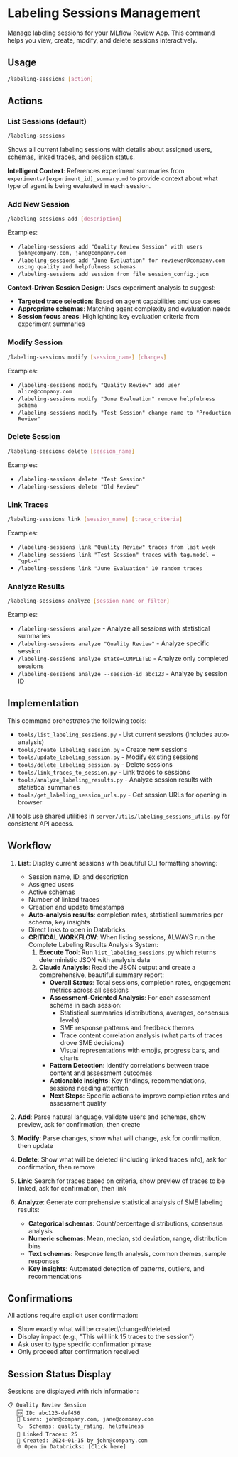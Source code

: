 # Labeling Sessions Management

Manage labeling sessions for your MLflow Review App. This command helps you view, create, modify, and delete sessions interactively.

## Usage

```bash
/labeling-sessions [action]
```

## Actions

### List Sessions (default)
```bash
/labeling-sessions
```
Shows all current labeling sessions with details about assigned users, schemas, linked traces, and session status.

**Intelligent Context**: References experiment summaries from `experiments/[experiment_id]_summary.md` to provide context about what type of agent is being evaluated in each session.

### Add New Session
```bash
/labeling-sessions add [description]
```

Examples:
- `/labeling-sessions add "Quality Review Session" with users john@company.com, jane@company.com`
- `/labeling-sessions add "June Evaluation" for reviewer@company.com using quality and helpfulness schemas`
- `/labeling-sessions add session from file session_config.json`

**Context-Driven Session Design**: Uses experiment analysis to suggest:
- **Targeted trace selection**: Based on agent capabilities and use cases
- **Appropriate schemas**: Matching agent complexity and evaluation needs
- **Session focus areas**: Highlighting key evaluation criteria from experiment summaries

### Modify Session
```bash
/labeling-sessions modify [session_name] [changes]
```

Examples:
- `/labeling-sessions modify "Quality Review" add user alice@company.com`
- `/labeling-sessions modify "June Evaluation" remove helpfulness schema`
- `/labeling-sessions modify "Test Session" change name to "Production Review"`

### Delete Session
```bash
/labeling-sessions delete [session_name]
```

Examples:
- `/labeling-sessions delete "Test Session"`
- `/labeling-sessions delete "Old Review"`

### Link Traces
```bash
/labeling-sessions link [session_name] [trace_criteria]
```

Examples:
- `/labeling-sessions link "Quality Review" traces from last week`
- `/labeling-sessions link "Test Session" traces with tag.model = "gpt-4"`
- `/labeling-sessions link "June Evaluation" 10 random traces`

### Analyze Results
```bash
/labeling-sessions analyze [session_name_or_filter]
```

Examples:
- `/labeling-sessions analyze` - Analyze all sessions with statistical summaries
- `/labeling-sessions analyze "Quality Review"` - Analyze specific session
- `/labeling-sessions analyze state=COMPLETED` - Analyze only completed sessions
- `/labeling-sessions analyze --session-id abc123` - Analyze by session ID

## Implementation

This command orchestrates the following tools:
- `tools/list_labeling_sessions.py` - List current sessions (includes auto-analysis)
- `tools/create_labeling_session.py` - Create new sessions
- `tools/update_labeling_session.py` - Modify existing sessions
- `tools/delete_labeling_session.py` - Delete sessions
- `tools/link_traces_to_session.py` - Link traces to sessions
- `tools/analyze_labeling_results.py` - Analyze session results with statistical summaries
- `tools/get_labeling_session_urls.py` - Get session URLs for opening in browser

All tools use shared utilities in `server/utils/labeling_sessions_utils.py` for consistent API access.

## Workflow

1. **List**: Display current sessions with beautiful CLI formatting showing:
   - Session name, ID, and description
   - Assigned users
   - Active schemas
   - Number of linked traces
   - Creation and update timestamps
   - **Auto-analysis results**: completion rates, statistical summaries per schema, key insights
   - Direct links to open in Databricks
   - **CRITICAL WORKFLOW**: When listing sessions, ALWAYS run the Complete Labeling Results Analysis System:
     1. **Execute Tool**: Run `list_labeling_sessions.py` which returns deterministic JSON with analysis data
     2. **Claude Analysis**: Read the JSON output and create a comprehensive, beautiful summary report:
        - **Overall Status**: Total sessions, completion rates, engagement metrics across all sessions
        - **Assessment-Oriented Analysis**: For each assessment schema in each session:
          - Statistical summaries (distributions, averages, consensus levels)
          - SME response patterns and feedback themes
          - Trace content correlation analysis (what parts of traces drove SME decisions)
          - Visual representations with emojis, progress bars, and charts
        - **Pattern Detection**: Identify correlations between trace content and assessment outcomes
        - **Actionable Insights**: Key findings, recommendations, sessions needing attention
        - **Next Steps**: Specific actions to improve completion rates and assessment quality

2. **Add**: Parse natural language, validate users and schemas, show preview, ask for confirmation, then create

3. **Modify**: Parse changes, show what will change, ask for confirmation, then update

4. **Delete**: Show what will be deleted (including linked traces info), ask for confirmation, then remove

5. **Link**: Search for traces based on criteria, show preview of traces to be linked, ask for confirmation, then link

6. **Analyze**: Generate comprehensive statistical analysis of SME labeling results:
   - **Categorical schemas**: Count/percentage distributions, consensus analysis
   - **Numeric schemas**: Mean, median, std deviation, range, distribution bins
   - **Text schemas**: Response length analysis, common themes, sample responses
   - **Key insights**: Automated detection of patterns, outliers, and recommendations

## Confirmations

All actions require explicit user confirmation:
- Show exactly what will be created/changed/deleted
- Display impact (e.g., "This will link 15 traces to the session")
- Ask user to type specific confirmation phrase
- Only proceed after confirmation received

## Session Status Display

Sessions are displayed with rich information:
```
📋 Quality Review Session
   🆔 ID: abc123-def456
   👥 Users: john@company.com, jane@company.com  
   🏷️  Schemas: quality_rating, helpfulness
   🔗 Linked Traces: 25
   📅 Created: 2024-01-15 by john@company.com
   🌐 Open in Databricks: [Click here]
```